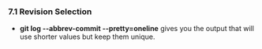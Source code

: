 ### 7.1 Revision Selection

* **git log --abbrev-commit --pretty=oneline** gives you the output that will use shorter values but keep them unique.  


